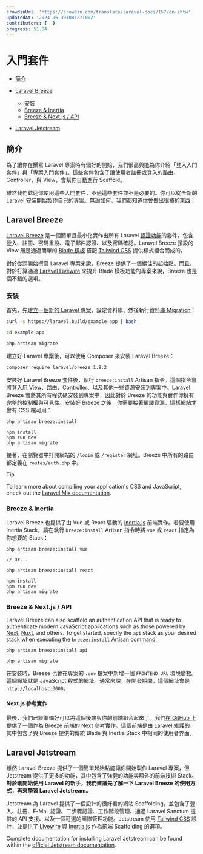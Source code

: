 ```yaml
---
crowdinUrl: 'https://crowdin.com/translate/laravel-docs/157/en-zhtw'
updatedAt: '2024-06-30T08:27:00Z'
contributors: {  }
progress: 51.04
---
```


# 入門套件

- [簡介](#introduction)
- [Laravel Breeze](#laravel-breeze)
  - [安裝](#laravel-breeze-installation)
  - [Breeze & Inertia](#breeze-and-inertia)
  - [Breeze & Next.js / API](#breeze-and-next)
  
- [Laravel Jetstream](#laravel-jetstream)

<a name="introduction"></a>

## 簡介

為了讓你在撰寫 Laravel 專案時有個好的開始，我們很高興能為你介紹「登入入門套件」與「專案入門套件」。這些套件包含了讓使用者註冊或登入的路由、Controller、與 View，會幫你自動進行 Scaffold。

雖然我們歡迎你使用這些入門套件，不過這些套件並不是必要的。你可以從全新的 Laravel 安裝開始製作自己的專案。無論如何，我們都知道你會做出很棒的東西！

<a name="laravel-breeze"></a>

## Laravel Breeze

[Laravel Breeze](https://github.com/laravel/breeze) 是一個簡單且最小化實作出所有 Laravel [認證功能](/docs/{{version}}/authentication)的套件，包含登入、註冊、密碼重設、電子郵件認證、以及密碼確認。Laravel Breeze 預設的 View 層是通過簡單的 [Blade 樣板](/docs/{{version}}/blade) 搭配 [Tailwind CSS](https://tailwindcss.com) 提供樣式組合而成的。

對於從頭開始撰寫 Laravel 專案來說，Breeze 提供了一個絕佳的起始點。而且，對於打算通過 [Laravel Livewire](https://laravel-livewire.com) 來提升 Blade 樣板功能的專案來說，Breeze 也是個不錯的選項。

<a name="laravel-breeze-installation"></a>

### 安裝

首先，先[建立一個新的 Laravel 專案](/docs/{{version}}/installation)、設定資料庫、然後執行[資料庫 Migration](/docs/{{version}}/migrations)：

```bash
curl -s https://laravel.build/example-app | bash

cd example-app

php artisan migrate
```
建立好 Laravel 專案後，可以使用 Composer 來安裝 Laravel Breeze：

```bash
composer require laravel/breeze:1.9.2 
```
安裝好 Laravel Breeze 套件後，執行 `breeze:install` Artisan 指令。這個指令會將登入用 View、路由、Controller、以及其他一些資源安裝到專案中。Laravel Breeze 會將其所有程式碼安裝到專案中，因此對於 Breeze 的功能與實作你擁有完整的控制權與可見性。安裝好 Breeze 之後，你需要接著編譯資源，這樣網站才會有 CSS 檔可用：

```nothing
php artisan breeze:install

npm install
npm run dev
php artisan migrate
```
接著，在瀏覽器中打開網站的 `/login` 或 `/register` 網址。Breeze 中所有的路由都定義在 `routes/auth.php` 中。

> [!TIP]  
> To learn more about compiling your application's CSS and JavaScript, check out the [Laravel Mix documentation](/docs/{{version}}/mix#running-mix).

<a name="breeze-and-inertia"></a>

### Breeze & Inertia

Laravel Breeze 也提供了由 Vue 或 React 驅動的 [Inertia.js](https://inertiajs.com) 前端實作。若要使用 Inertia Stack，請在執行 `breeze:install` Artisan 指令時將 `vue` 或 `react` 指定為你想要的 Stack：

```nothing
php artisan breeze:install vue

// Or...

php artisan breeze:install react

npm install
npm run dev
php artisan migrate
```
<a name="breeze-and-next"></a>

### Breeze & Next.js / API

Laravel Breeze can also scaffold an authentication API that is ready to authenticate modern JavaScript applications such as those powered by [Next](https://nextjs.org), [Nuxt](https://nuxt.com), and others. To get started, specify the `api` stack as your desired stack when executing the `breeze:install` Artisan command:

```nothing
php artisan breeze:install api

php artisan migrate
```
在安裝時，Breeze 也會在專案的 `.env` 檔案中新增一個 `FRONTEND_URL` 環境變數。這個網址就是 JavaScript 程式的網址。通常來說，在開發期間，這個網址會是 `http://localhost:3000`。

<a name="next-reference-implementation"></a>

#### Next.js 參考實作

最後，我們已經準備好可以將這個後端與你的前端組合起來了。我們[在 GitHub 上提供了](https://github.com/laravel/breeze-next)一個作為 Breeze 前端的 Next 參考實作。這個前端是由 Laravel 維護的，其中包含了與 Breeze 提供的傳統 Blade 與 Inertia Stack 中相同的使用者界面。

<a name="laravel-jetstream"></a>

## Laravel Jetstream

雖然 Laravel Breeze 提供了一個簡單起始點能讓你開始製作 Laravel 專案，但 Jetstream 提供了更多的功能，其中包含了強健的功能與額外的前端技術 Stack。**對於剛開始使用 Laravel 的新手，我們建議先了解一下 Laravel Breeze 的使用方式，再來學習 Laravel Jetstream。**

Jetstream 為 Laravel 提供了一個設計的很好看的網站 Scaffolding，並包含了登入、註冊、E-Mail 認證、二步驟認證、工作階段管理、通過 Laravel Sanctum 提供的 API 支援、以及一個可選的團隊管理功能。Jetstream 使用 [Tailwind CSS](https://tailwindcss.com) 設計，並提供了 [Livewire](https://laravel-livewire.com) 與 [Inertia.js](https://inertiajs.com) 作為前端 Scaffolding 的選項。

Complete documentation for installing Laravel Jetstream can be found within the [official Jetstream documentation](https://jetstream.laravel.com/introduction.html).
